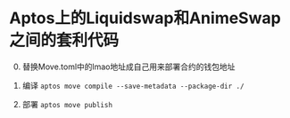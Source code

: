 # Aptos上的Liquidswap和AnimeSwap之间的套利代码

0. 替换Move.toml中的lmao地址成自己用来部署合约的钱包地址

1. 编译
`aptos move compile --save-metadata --package-dir ./`
2. 部署
`aptos move publish`